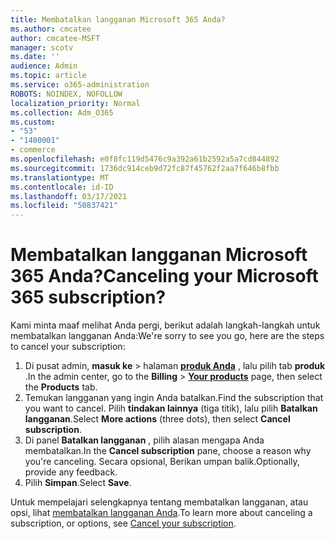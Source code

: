 ```yaml
---
title: Membatalkan langganan Microsoft 365 Anda?
ms.author: cmcatee
author: cmcatee-MSFT
manager: scotv
ms.date: ''
audience: Admin
ms.topic: article
ms.service: o365-administration
ROBOTS: NOINDEX, NOFOLLOW
localization_priority: Normal
ms.collection: Adm_O365
ms.custom:
- "53"
- "1400001"
- commerce
ms.openlocfilehash: e0f8fc119d5476c9a392a61b2592a5a7cd844892
ms.sourcegitcommit: 1736dc914ceb9d72fc87f45762f2aa7f646b8fbb
ms.translationtype: MT
ms.contentlocale: id-ID
ms.lasthandoff: 03/17/2021
ms.locfileid: "50837421"
---
```

# <a name="canceling-your-microsoft-365-subscription"></a><span data-ttu-id="1ade4-102">Membatalkan langganan Microsoft 365 Anda?</span><span class="sxs-lookup"><span data-stu-id="1ade4-102">Canceling your Microsoft 365 subscription?</span></span>

<span data-ttu-id="1ade4-103">Kami minta maaf melihat Anda pergi, berikut adalah langkah-langkah untuk membatalkan langganan Anda:</span><span class="sxs-lookup"><span data-stu-id="1ade4-103">We're sorry to see you go, here are the steps to cancel your subscription:</span></span>

1. <span data-ttu-id="1ade4-104">Di pusat admin, **masuk ke**  >  halaman **[produk Anda](https://go.microsoft.com/fwlink/p/?linkid=842054)** , lalu pilih tab **produk** .</span><span class="sxs-lookup"><span data-stu-id="1ade4-104">In the admin center, go to the **Billing** > **[Your products](https://go.microsoft.com/fwlink/p/?linkid=842054)** page, then select the **Products** tab.</span></span>
2. <span data-ttu-id="1ade4-105">Temukan langganan yang ingin Anda batalkan.</span><span class="sxs-lookup"><span data-stu-id="1ade4-105">Find the subscription that you want to cancel.</span></span> <span data-ttu-id="1ade4-106">Pilih **tindakan lainnya** (tiga titik), lalu pilih **Batalkan langganan**.</span><span class="sxs-lookup"><span data-stu-id="1ade4-106">Select **More actions** (three dots), then select **Cancel subscription**.</span></span>
3. <span data-ttu-id="1ade4-107">Di panel **Batalkan langganan** , pilih alasan mengapa Anda membatalkan.</span><span class="sxs-lookup"><span data-stu-id="1ade4-107">In the **Cancel subscription** pane, choose a reason why you're canceling.</span></span> <span data-ttu-id="1ade4-108">Secara opsional, Berikan umpan balik.</span><span class="sxs-lookup"><span data-stu-id="1ade4-108">Optionally, provide any feedback.</span></span>
4. <span data-ttu-id="1ade4-109">Pilih **Simpan**.</span><span class="sxs-lookup"><span data-stu-id="1ade4-109">Select **Save**.</span></span>

<span data-ttu-id="1ade4-110">Untuk mempelajari selengkapnya tentang membatalkan langganan, atau opsi, lihat [membatalkan langganan Anda](https://docs.microsoft.com/microsoft-365/commerce/subscriptions/cancel-your-subscription).</span><span class="sxs-lookup"><span data-stu-id="1ade4-110">To learn more about canceling a subscription, or options, see [Cancel your subscription](https://docs.microsoft.com/microsoft-365/commerce/subscriptions/cancel-your-subscription).</span></span>